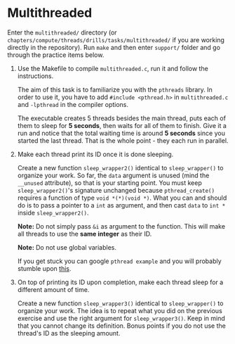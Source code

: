 # Multithreaded

Enter the `multithreaded/` directory (or `chapters/compute/threads/drills/tasks/multithreaded/` if you are working directly in the repository).
Run `make` and then enter `support/` folder and go through the practice items below.

1. Use the Makefile to compile `multithreaded.c`, run it and follow the instructions.

    The aim of this task is to familiarize you with the `pthreads` library.
    In order to use it, you have to add `#include <pthread.h>` in `multithreaded.c` and `-lpthread` in the compiler options.

    The executable creates 5 threads besides the main thread, puts each of them to sleep for **5 seconds**, then waits for all of them to finish.
    Give it a run and notice that the total waiting time is around **5 seconds** since you started the last thread.
    That is the whole point - they each run in parallel.

1. Make each thread print its ID once it is done sleeping.

    Create a new function `sleep_wrapper2()` identical to `sleep_wrapper()` to organize your work.
    So far, the `data` argument is unused (mind the `__unused` attribute), so that is your starting point.
    You must keep `sleep_wrapper2()`'s signature unchanged because `pthread_create()` requires a function of type `void *(*)(void *)`.
    What you can and should do is to pass a pointer to a `int` as argument, and then cast `data` to `int *` inside `sleep_wrapper2()`.

    **Note:** Do not simply pass `&i` as argument to the function.
    This will make all threads to use the **same integer** as their ID.

    **Note:** Do not use global variables.

    If you get stuck you can google `pthread example` and you will probably stumble upon [this](https://gist.github.com/ankurs/179778).

1. On top of printing its ID upon completion, make each thread sleep for a different amount of time.

    Create a new function `sleep_wrapper3()` identical to `sleep_wrapper()` to organize your work.
    The idea is to repeat what you did on the previous exercise and use the right argument for `sleep_wrapper3()`.
    Keep in mind that you cannot change its definition.
    Bonus points if you do not use the thread's ID as the sleeping amount.
